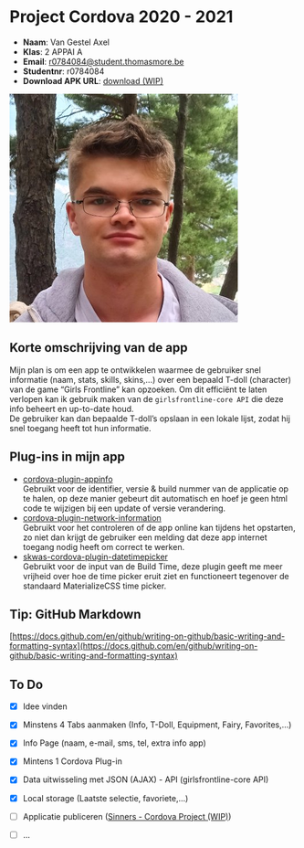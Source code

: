# Project Cordova 2020 - 2021

- **Naam**: Van Gestel Axel
- **Klas**: 2 APPAI A
- **Email**: <a href="mailto:r0784084@student.thomasmore.be">r0784084@student.thomasmore.be</a>
- **Studentnr**: r0784084
- **Download APK URL**: [download (WIP)](https://vangestelaxel.sinners.be/2APPAI1/cordova/cordova_project/resources/app-debug.apk)  

![Hier een link naar uw foto](resources/A_Van_Gestel_FACE_400px.JPG)

## Korte omschrijving van de app

Mijn plan is om een app te ontwikkelen waarmee de gebruiker snel informatie (naam, stats, skills, skins,...) over een bepaald T-doll (character) van de game “Girls Frontline” kan opzoeken. Om dit efficiënt te laten verlopen kan ik gebruik maken van de `girlsfrontline-core API` die deze info beheert en up-to-date houd. <br />
De gebruiker kan dan bepaalde T-doll’s opslaan in een lokale lijst, zodat hij snel toegang heeft tot hun informatie.


## Plug-ins in mijn app

- [cordova-plugin-appinfo](https://www.npmjs.com/package/cordova-plugin-appinfo)  
Gebruikt voor de identifier, versie & build nummer van de applicatie op te halen, op deze manier gebeurt dit automatisch en hoef je geen html code te wijzigen bij een update of versie verandering.
- [cordova-plugin-network-information](https://www.npmjs.com/package/@osvlabs/cordova-plugin-network-information)  
Gebruikt voor het controleren of de app online kan tijdens het opstarten, zo niet dan krijgt de gebruiker een melding dat deze app internet toegang nodig heeft om correct te werken.
- [skwas-cordova-plugin-datetimepicker](https://www.npmjs.com/package/skwas-cordova-plugin-datetimepicker)  
Gebruikt voor de input van de Build Time, deze plugin geeft me meer vrijheid over hoe de time picker eruit ziet en functioneert tegenover de standaard MaterializeCSS time picker.


## Tip: GitHub Markdown
[https://docs.github.com/en/github/writing-on-github/basic-writing-and-formatting-syntax](https://docs.github.com/en/github/writing-on-github/basic-writing-and-formatting-syntax)

## To Do
- [x] Idee vinden
- [x] Minstens 4 Tabs aanmaken (Info, T-Doll, Equipment, Fairy, Favorites,...)
- [x] Info Page (naam, e-mail, sms, tel, extra info app)
- [x] Mintens 1 Cordova Plug-in
- [x] Data uitwisseling met JSON (AJAX) - API (girlsfrontline-core API)
- [x] Local storage (Laatste selectie, favoriete,...)
- [ ] Applicatie publiceren ([Sinners - Cordova Project (WIP)](https://vangestelaxel.sinners.be/2APPAI1/cordova/cordova_project/))
- [ ] ...

